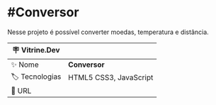 
# #Conversor

Nesse projeto é possível converter moedas, temperatura e distância. 

| :placard: Vitrine.Dev |     |
| -------------  | --- |
| :sparkles: Nome        | **Conversor**
| :label: Tecnologias | HTML5 CSS3, JavaScript
| :rocket: URL         | 


<!-- Inserir imagem com a #vitrinedev ao final do link -->


## 

